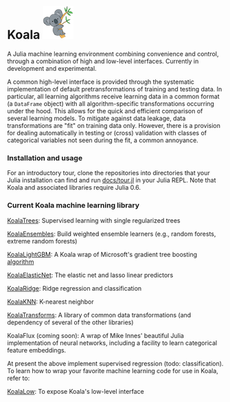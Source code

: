 # Koala ![](logo.png) 

A Julia machine learning environment combining convenience and control,
through a combination of high and low-level interfaces. Currently in
development and experimental.

A common high-level interface is provided through the systematic
implementation of default pretransformations of training and testing
data. In particular, all learning algorithms receive learning data in
a common format (a `DataFrame` object) with all algorithm-specific
transformations occurring under the hood. This allows for the quick and
efficient comparison of several learning models. To mitigate against
data leakage, data transformations are "fit" on training data
only. However, there is a provision for dealing automatically in
testing or (cross) validation with classes of categorical variables
not seen during the fit, a common annoyance.

### Installation and usage

For an introductory tour, clone the repositories into directories that your
Julia installation can find and run [docs/tour.jl](docs/tour.jl) in your
Julia REPL. Note that Koala and associated libraries require Julia 0.6.

### Current Koala machine learning library

[KoalaTrees](https://github.com/ablaom/KoalaTrees.jl): Supervised learning with single regularized trees 

[KoalaEnsembles](https://github.com/ablaom/KoalaEnsembles.jl): Build weighted ensemble learners (e.g., random forests, extreme random forests)

[KoalaLightGBM](https://github.com/ablaom/KoalaLightGBM.jl): A Koala
wrap of Microsoft's gradient tree boosting
[algorithm](https://github.com/Microsoft/LightGBM)

[KoalaElasticNet](https://github.com/ablaom/KoalaElasticNet.jl): The elastic net and lasso linear predictors

[KoalaRidge](https://github.com/ablaom/KoalaRidge.jl): Ridge regression and classification

[KoalaKNN](https://github.com/ablaom/KoalaKNN.jl): K-nearest neighbor 

[KoalaTransforms](https://github.com/ablaom/KoalaTransforms.jl): A library of common data transformations (and dependency of several of the other libraries)

KoalaFlux (coming soon): A wrap of Mike Innes' beautiful Julia
implementation of neural networks, including a facility to learn
categorical feature embeddings.

At present the above implement supervised regression (todo:
classification). To learn how to wrap your favorite machine learning
code for use in Koala, refer to:

[KoalaLow](https://github.com/ablaom/KoalaLow.jl): To expose Koala's low-level interface


